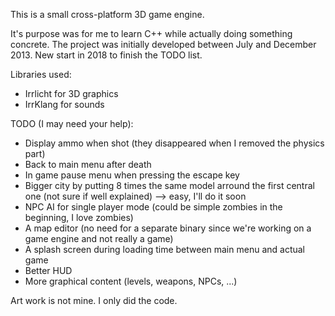 This is a small cross-platform 3D game engine.

It's purpose was for me to learn C++ while actually doing something concrete.
The project was initially developed between July and December 2013.
New start in 2018 to finish the TODO list.

Libraries used:
 - Irrlicht for 3D graphics
 - IrrKlang for sounds
	
TODO (I may need your help):
 - Display ammo when shot (they disappeared when I removed the physics part)
 - Back to main menu after death
 - In game pause menu when pressing the escape key
 - Bigger city by putting 8 times the same model arround the first central one (not sure if well explained) --> easy, I'll do it soon
 - NPC AI for single player mode (could be simple zombies in the beginning, I love zombies)
 - A map editor (no need for a separate binary since we're working on a game engine and not really a game)
 - A splash screen during loading time between main menu and actual game
 - Better HUD
 - More graphical content (levels, weapons, NPCs, ...)

Art work is not mine. I only did the code.
